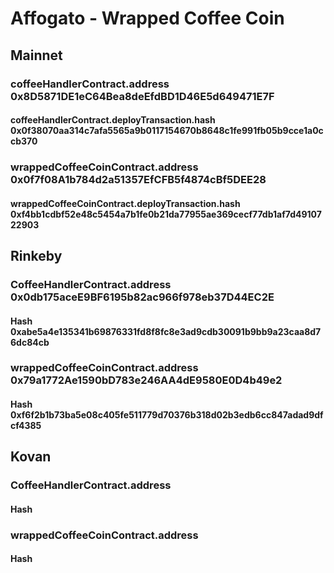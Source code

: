 # Affogato - Wrapped Coffee Coin

## Mainnet

### coffeeHandlerContract.address 0x8D5871DE1eC64Bea8deEfdBD1D46E5d649471E7F

#### coffeeHandlerContract.deployTransaction.hash 0x0f38070aa314c7afa5565a9b0117154670b8648c1fe991fb05b9cce1a0ccb370

### wrappedCoffeeCoinContract.address 0x0f7f08A1b784d2a51357EfCFB5f4874cBf5DEE28

#### wrappedCoffeeCoinContract.deployTransaction.hash 0xf4bb1cdbf52e48c5454a7b1fe0b21da77955ae369cecf77db1af7d4910722903

## Rinkeby

### CoffeeHandlerContract.address 0x0db175aceE9BF6195b82ac966f978eb37D44EC2E

#### Hash 0xabe5a4e135341b69876331fd8f8fc8e3ad9cdb30091b9bb9a23caa8d76dc84cb

### wrappedCoffeeCoinContract.address 0x79a1772Ae1590bD783e246AA4dE9580E0D4b49e2

#### Hash 0xf6f2b1b73ba5e08c405fe511779d70376b318d02b3edb6cc847adad9dfcf4385

## Kovan

### CoffeeHandlerContract.address

#### Hash

### wrappedCoffeeCoinContract.address

#### Hash
